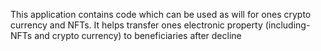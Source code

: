 This application contains code which can be used as will for ones crypto currency and NFTs.
It helps transfer ones electronic property (including- NFTs and crypto currency) to beneficiaries after decline
